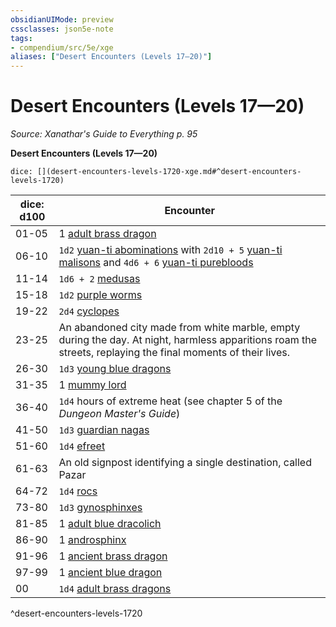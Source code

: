 ```yaml
---
obsidianUIMode: preview
cssclasses: json5e-note
tags:
- compendium/src/5e/xge
aliases: ["Desert Encounters (Levels 17—20)"]
---
```

# Desert Encounters (Levels 17—20)
*Source: Xanathar's Guide to Everything p. 95* 

**Desert Encounters (Levels 17—20)**

`dice: [](desert-encounters-levels-1720-xge.md#^desert-encounters-levels-1720)`

| dice: d100 | Encounter |
|------------|-----------|
| 01-05 | 1 [adult brass dragon](Mechanics/bestiary/dragon/adult-brass-dragon.md) |
| 06-10 | `1d2` [yuan-ti abominations](Mechanics/bestiary/monstrosity/yuan-ti-abomination.md) with `2d10 + 5` [yuan-ti malisons](Mechanics/bestiary/monstrosity/yuan-ti-malison-type-1.md) and `4d6 + 6` [yuan-ti purebloods](Mechanics/bestiary/humanoid/yuan-ti-pureblood.md) |
| 11-14 | `1d6 + 2` [medusas](Mechanics/bestiary/monstrosity/medusa.md) |
| 15-18 | `1d2` [purple worms](Mechanics/bestiary/monstrosity/purple-worm.md) |
| 19-22 | `2d4` [cyclopes](Mechanics/bestiary/giant/cyclops.md) |
| 23-25 | An abandoned city made from white marble, empty during the day. At night, harmless apparitions roam the streets, replaying the final moments of their lives. |
| 26-30 | `1d3` [young blue dragons](Mechanics/bestiary/dragon/young-blue-dragon.md) |
| 31-35 | 1 [mummy lord](Mechanics/bestiary/undead/mummy-lord.md) |
| 36-40 | `1d4` hours of extreme heat (see chapter 5 of the *Dungeon Master's Guide*) |
| 41-50 | `1d3` [guardian nagas](Mechanics/bestiary/monstrosity/guardian-naga.md) |
| 51-60 | `1d4` [efreet](Mechanics/bestiary/elemental/efreeti.md) |
| 61-63 | An old signpost identifying a single destination, called Pazar |
| 64-72 | `1d4` [rocs](Mechanics/bestiary/monstrosity/roc.md) |
| 73-80 | `1d3` [gynosphinxes](Mechanics/bestiary/monstrosity/gynosphinx.md) |
| 81-85 | 1 [adult blue dracolich](Mechanics/bestiary/undead/adult-blue-dracolich.md) |
| 86-90 | 1 [androsphinx](Mechanics/bestiary/monstrosity/androsphinx.md) |
| 91-96 | 1 [ancient brass dragon](Mechanics/bestiary/dragon/ancient-brass-dragon.md) |
| 97-99 | 1 [ancient blue dragon](Mechanics/bestiary/dragon/ancient-blue-dragon.md) |
| 00 | `1d4` [adult brass dragons](Mechanics/bestiary/dragon/adult-brass-dragon.md) |
^desert-encounters-levels-1720